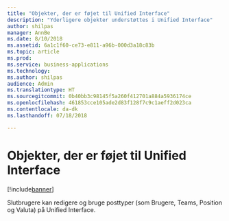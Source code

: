 ```yaml
---
title: "Objekter, der er føjet til Unified Interface"
description: "Yderligere objekter understøttes i Unified Interface"
author: shilpas
manager: AnnBe
ms.date: 8/10/2018
ms.assetid: 6a1c1f60-ce73-e811-a96b-000d3a18c83b
ms.topic: article
ms.prod: 
ms.service: business-applications
ms.technology: 
ms.author: shilpas
audience: Admin
ms.translationtype: HT
ms.sourcegitcommit: 0b40bb3c98145f5a260f412701a884a5936174ce
ms.openlocfilehash: 461853cce105ade2d83f128f7c9c1aeff2d023ca
ms.contentlocale: da-dk
ms.lasthandoff: 07/18/2018

---
```

# <a name="entities-added-to-the-unified-interface"></a>Objekter, der er føjet til Unified Interface


[!include[banner](../../includes/banner.md)]

Slutbrugere kan redigere og bruge posttyper (som Brugere, Teams, Position og Valuta) på Unified Interface. 

